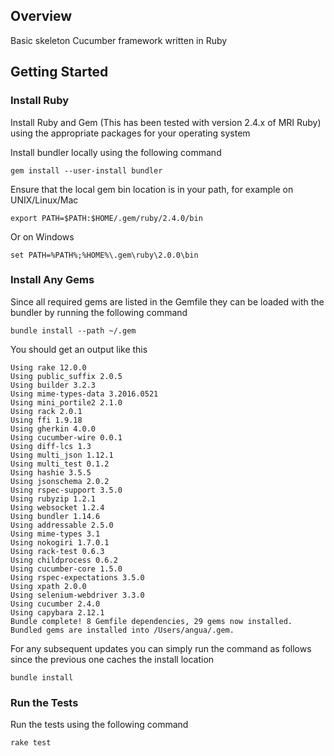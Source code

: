 ## Overview

Basic skeleton Cucumber framework written in Ruby


## Getting Started

### Install Ruby 

Install Ruby and Gem (This has been tested with version 2.4.x of MRI Ruby) using the 
appropriate packages for your operating system

Install bundler locally using the following command

```
gem install --user-install bundler
```

Ensure that the local gem bin location is in your path, for example on UNIX/Linux/Mac

```
export PATH=$PATH:$HOME/.gem/ruby/2.4.0/bin
```

Or on Windows

```
set PATH=%PATH%;%HOME%\.gem\ruby\2.0.0\bin
```

### Install Any Gems

Since all required gems are listed in the Gemfile they can be loaded with the bundler by running the following command

```
bundle install --path ~/.gem
```

You should get an output like this

```
Using rake 12.0.0
Using public_suffix 2.0.5
Using builder 3.2.3
Using mime-types-data 3.2016.0521
Using mini_portile2 2.1.0
Using rack 2.0.1
Using ffi 1.9.18
Using gherkin 4.0.0
Using cucumber-wire 0.0.1
Using diff-lcs 1.3
Using multi_json 1.12.1
Using multi_test 0.1.2
Using hashie 3.5.5
Using jsonschema 2.0.2
Using rspec-support 3.5.0
Using rubyzip 1.2.1
Using websocket 1.2.4
Using bundler 1.14.6
Using addressable 2.5.0
Using mime-types 3.1
Using nokogiri 1.7.0.1
Using rack-test 0.6.3
Using childprocess 0.6.2
Using cucumber-core 1.5.0
Using rspec-expectations 3.5.0
Using xpath 2.0.0
Using selenium-webdriver 3.3.0
Using cucumber 2.4.0
Using capybara 2.12.1
Bundle complete! 8 Gemfile dependencies, 29 gems now installed.
Bundled gems are installed into /Users/angua/.gem.
```

For any subsequent updates you can simply run the command as follows since the previous one caches the install location

```
bundle install
```


### Run the Tests

Run the tests using the following command

```
rake test
```